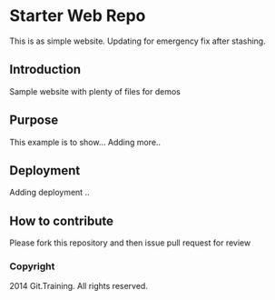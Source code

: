 # Starter Web Repo

This is as simple website. 
Updating for emergency fix after stashing.

## Introduction

Sample website with plenty of files for demos

## Purpose

This example is to show...
Adding more..

## Deployment

Adding deployment ..

## How to contribute

Please fork this repository and then issue pull request for review

### Copyright

2014 Git.Training. All rights reserved.